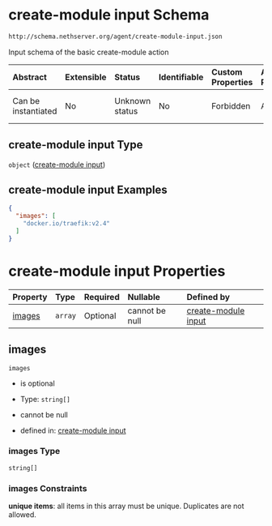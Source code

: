 # create-module input Schema

```txt
http://schema.nethserver.org/agent/create-module-input.json
```

Input schema of the basic create-module action

| Abstract            | Extensible | Status         | Identifiable | Custom Properties | Additional Properties | Access Restrictions | Defined In                                                                        |
| :------------------ | :--------- | :------------- | :----------- | :---------------- | :-------------------- | :------------------ | :-------------------------------------------------------------------------------- |
| Can be instantiated | No         | Unknown status | No           | Forbidden         | Allowed               | none                | [create-module-input.json](agent/create-module-input.json "open original schema") |

## create-module input Type

`object` ([create-module input](create-module-input.md))

## create-module input Examples

```json
{
  "images": [
    "docker.io/traefik:v2.4"
  ]
}
```

# create-module input Properties

| Property          | Type    | Required | Nullable       | Defined by                                                                                                                                       |
| :---------------- | :------ | :------- | :------------- | :----------------------------------------------------------------------------------------------------------------------------------------------- |
| [images](#images) | `array` | Optional | cannot be null | [create-module input](create-module-input-properties-images.md "http://schema.nethserver.org/agent/create-module-input.json#/properties/images") |

## images



`images`

*   is optional

*   Type: `string[]`

*   cannot be null

*   defined in: [create-module input](create-module-input-properties-images.md "http://schema.nethserver.org/agent/create-module-input.json#/properties/images")

### images Type

`string[]`

### images Constraints

**unique items**: all items in this array must be unique. Duplicates are not allowed.
